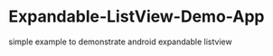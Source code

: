 Expandable-ListView-Demo-App
============================

simple example to demonstrate android expandable listview
